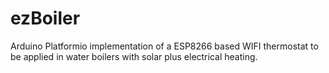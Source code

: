 # ezBoiler
Arduino Platformio implementation of a ESP8266 based WIFI thermostat to be applied in water boilers  with solar plus electrical heating. 
